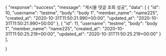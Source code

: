 {
  "response": "success",
  "message": "게시물 댓글 조회 성공",
  "data": [
    {
      "id": 10,
      "username": "testme",
      "body": "body 1",
      "member_name": "name225",
      "created_at": "2020-10-31T11:50:21.990+00:00",
      "updated_at": "2020-10-31T11:50:21.990+00:00"
    },
    {
      "id": 11,
      "username": "testme",
      "body": "body 1",
      "member_name": "name225",
      "created_at": "2020-10-31T11:50:25.219+00:00",
      "updated_at": "2020-10-31T11:50:25.219+00:00"
    }
  ],
  
}